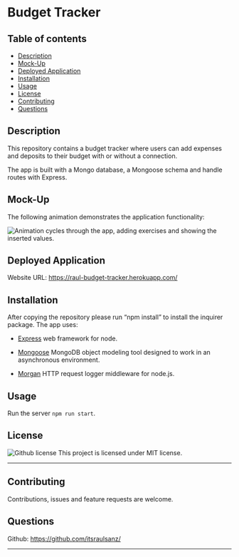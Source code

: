 # Budget Tracker 

## Table of contents

- [Description](#description)
- [Mock-Up](#mock-up)
- [Deployed Application](#deployed-application)
- [Installation](#installation)
- [Usage](#usage)
- [License](#license)
- [Contributing](#contributing)
- [Questions](#questions)


## Description

This repository contains a budget tracker where users can add expenses and deposits to their budget with or without a connection. 

The app is built with a Mongo database, a Mongoose schema and handle routes with Express. 


## Mock-Up

The following animation demonstrates the application functionality:

![Animation cycles through the app, adding exercises and showing the inserted values.](./public/assets/budgetTracker.gif) 

## Deployed Application

  Website URL: <a href="https://raul-budget-tracker.herokuapp.com/">https://raul-budget-tracker.herokuapp.com/</a>

## Installation

After copying the repository please run “npm install” to install the inquirer package.
The app uses:

- [Express](https://www.npmjs.com/package/express) web framework for node.

- [Mongoose](https://www.npmjs.com/package/mongoose) MongoDB object modeling tool designed to work in an asynchronous environment.

- [Morgan](https://www.npmjs.com/package/morgan) HTTP request logger middleware for node.js.

## Usage

Run the server `npm run start`.


## License

![Github license](https://img.shields.io/badge/license-MIT-blue.svg)
This project is licensed under MIT license.

---

## Contributing

Contributions, issues and feature requests are welcome.

## Questions

Github: <a href="https://github.com/itsraulsanz/">https://github.com/itsraulsanz/</a><br />


---
